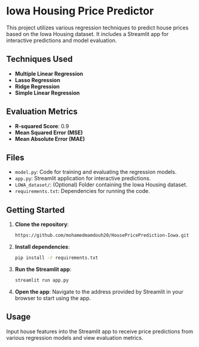 # Iowa Housing Price Predictor

This project utilizes various regression techniques to predict house prices based on the Iowa Housing dataset. It includes a Streamlit app for interactive predictions and model evaluation.

## Techniques Used

- **Multiple Linear Regression**
- **Lasso Regression**
- **Ridge Regression**
- **Simple Linear Regression**

## Evaluation Metrics

- **R-squared Score**: 0.9
- **Mean Squared Error (MSE)**
- **Mean Absolute Error (MAE)**

## Files

- `model.py`: Code for training and evaluating the regression models.
- `app.py`: Streamlit application for interactive predictions.
- `LOWA_dataset/`: (Optional) Folder containing the Iowa Housing dataset.
- `requirements.txt`: Dependencies for running the code.

## Getting Started

1. **Clone the repository**:
   ```bash
   https://github.com/mohamedmamdouh20/HousePricePrediction-Iowa.git
   ```

2. **Install dependencies**:
   ```bash
   pip install -r requirements.txt
   ```

3. **Run the Streamlit app**:
   ```bash
   streamlit run app.py
   ```

4. **Open the app**: Navigate to the address provided by Streamlit in your browser to start using the app.

## Usage

Input house features into the Streamlit app to receive price predictions from various regression models and view evaluation metrics.
